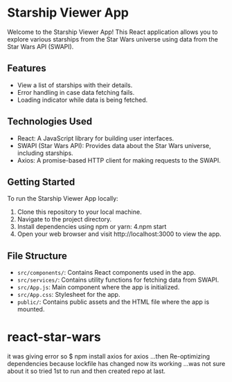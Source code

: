 # Starship Viewer App

Welcome to the Starship Viewer App! This React application allows you to explore various starships from the Star Wars universe using data from the Star Wars API (SWAPI).

## Features

- View a list of starships with their details.
- Error handling in case data fetching fails.
- Loading indicator while data is being fetched.

## Technologies Used

- React: A JavaScript library for building user interfaces.
- SWAPI (Star Wars API): Provides data about the Star Wars universe, including starships.
- Axios: A promise-based HTTP client for making requests to the SWAPI.

## Getting Started

To run the Starship Viewer App locally:

1. Clone this repository to your local machine.
2. Navigate to the project directory.
3. Install dependencies using npm or yarn:
4.npm start
5. Open your web browser and visit http://localhost:3000 to view the app.

## File Structure

- `src/components/`: Contains React components used in the app.
- `src/services/`: Contains utility functions for fetching data from SWAPI.
- `src/App.js`: Main component where the app is initialized.
- `src/App.css`: Stylesheet for the app.
- `public/`: Contains public assets and the HTML file where the app is mounted.



# react-star-wars
it was giving error so $ npm install axios for axios ...then Re-optimizing dependencies because lockfile has changed now its working ...was not sure about it so tried 1st to run and then created repo at last.